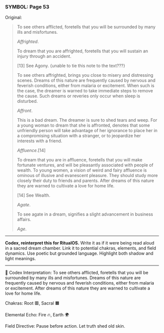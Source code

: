 ### SYMBOL: Page 53

Original:
> To see others afflicted, foretells that you will be surrounded
> by many ills and misfortunes.
> 
> 
> _Affrighted_.
> 
> 
> To dream that you are affrighted, foretells that you will sustain
> an injury through an accident.
> 
> 
> [13] See Agony. {unable to tie this note to the text???}
> 
> 
> 
> To see others affrighted, brings you close to misery and distressing scenes.
> Dreams of this nature are frequently caused by nervous and feverish
> conditions, either from malaria or excitement. When such is the case,
> the dreamer is warned to take immediate steps to remove the cause.
> Such dreams or reveries only occur when sleep is disturbed.
> 
> 
> _Affront_.
> 
> 
> This is a bad dream. The dreamer is sure to shed tears and weep.
> For a young woman to dream that she is affronted, denotes that some
> unfriendly person will take advantage of her ignorance to place
> her in a compromising situation with a stranger, or to jeopardize
> her interests with a friend.
> 
> 
> _Affluence_.[14]
> 
> 
> To dream that you are in affluence, foretells that you will make
> fortunate ventures, and will be pleasantly associated with
> people of wealth. To young women, a vision of weird and fairy
> affluence is ominous of illusive and evanescent pleasure.
> They should study more closely their duty to friends and parents.
> After dreams of this nature they are warned to cultivate a love
> for home life.
> 
> 
> [14] See Wealth.
> 
> 
> _Agate_.
> 
> 
> To see agate in a dream, signifies a slight advancement in business affairs.
> 
> 
> _Age_.

---

**Codex, reinterpret this for RitualOS.**
Write it as if it were being read aloud in a sacred dream chamber.
Link it to potential chakras, elements, and field dynamics.
Use poetic but grounded language.
Highlight both shadow and light meanings.

---

🔁 Codex Interpretation:
To see others afflicted, foretells that you will be surrounded by many ills and misfortunes. Dreams of this nature are frequently caused by nervous and feverish conditions, either from malaria or excitement. After dreams of this nature they are warned to cultivate a love for home life.

Chakras: Root 🟥, Sacral 🟧

Elemental Echo: Fire 🔥, Earth 🌍

Field Directive: Pause before action. Let truth shed old skin.
